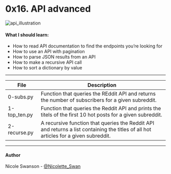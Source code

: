 # 0x16. API advanced
![api_illustration](https://cdn-images-1.medium.com/max/1600/1*FDdB3arMwsXKX0bCVoR3og.png)
#### What I should learn:
- How to read API documentation to find the endpoints you’re looking for
- How to use an API with pagination
- How to parse JSON results from an API
- How to make a recursive API call
- How to sort a dictionary by value

---
File | Description
-----|------------
0-subs.py | Function that queries the REddit API and returns the number of subscribers for a given subreddit.
1-top\_ten.py | Function that queries the Reddit API and prints the titels of the first 10 hot posts for a given subreddit.
2-recurse.py | A recursive function that queries the Reddit API and returns a list containing the titles of all hot articles for a given subreddit.

---

#### Author
Nicole Swanson - [@Nicolette_Swan](https://twitter.com/Nicolette_Swan)
